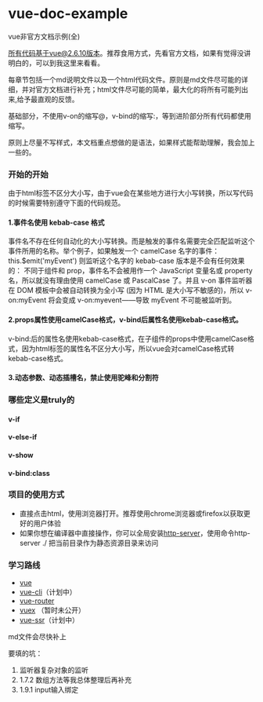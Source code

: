 # vue-doc-example
vue非官方文档示例(全)

所有代码基于vue@2.6.10版本。推荐食用方式，先看官方文档，如果有觉得没讲明白的，可以到我这里来看看。

每章节包括一个md说明文件以及一个html代码文件。原则是md文件尽可能的详细，并对官方文档进行补充；html文件尽可能的简单，最大化的将所有可能列出来,给予最直观的反馈。

基础部分，不使用v-on的缩写@，v-bind的缩写:，等到进阶部分所有代码都使用缩写。

原则上尽量不写样式，本文档重点想做的是语法，如果样式能帮助理解，我会加上一些的。

### 开始的开始
由于html标签不区分大小写，由于vue会在某些地方进行大小写转换，所以写代码的时候需要特别遵守下面的代码规范。
####  1.事件名使用 kebab-case 格式
事件名不存在任何自动化的大小写转换。而是触发的事件名需要完全匹配监听这个事件所用的名称。举个例子，如果触发一个 camelCase 名字的事件：
this.$emit('myEvent')
则监听这个名字的 kebab-case 版本是不会有任何效果的：
<my-component v-on:my-event="doSomething"></my-component>
不同于组件和 prop，事件名不会被用作一个 JavaScript 变量名或 property 名，所以就没有理由使用 camelCase 或 PascalCase 了。并且 v-on 事件监听器在 DOM 模板中会被自动转换为全小写 (因为 HTML 是大小写不敏感的)，所以 v-on:myEvent 将会变成 v-on:myevent——导致 myEvent 不可能被监听到。

#### 2.props属性使用camelCase格式，v-bind后属性名使用kebab-case格式。
v-bind:后的属性名使用kebab-case格式，在子组件的props中使用camelCase格式，因为html标签的属性名不区分大小写，所以vue会对camelCase格式转kebab-case格式。

#### 3.动态参数、动态插槽名，禁止使用驼峰和分割符

### 哪些定义是truly的
#### v-if
#### v-else-if
#### v-show
#### v-bind:class

### 项目的使用方式
- 直接点击html，使用浏览器打开。推荐使用chrome浏览器或firefox以获取更好的用户体验
- 如果你想在编译器中直接操作，你可以全局安装[http-server](https://www.npmjs.com/package/http-server)，使用命令http-server ./ 把当前目录作为静态资源目录来访问

### 学习路线
- [vue](https://github.com/AILOVEU/vue-doc-example)
- [vue-cli](https://github.com/AILOVEU/vue-cli-doc-example)（计划中）
- [vue-router](https://github.com/AILOVEU/vue-router-doc-example)
- [vuex](https://github.com/AILOVEU/vuex-doc-example) （暂时未公开）
- [vue-ssr](https://github.com/AILOVEU/vue-ssr-doc-example)（计划中）

md文件会尽快补上
<!--
如果觉得该项目还不错，请喝杯奶茶吧

 ![](http://cdn.ailoveu.top/img/20200627223308.jpg)
![](http://cdn.ailoveu.top/img/20200627223307.jpg) -->



要填的坑：
1. 监听器复杂对象的监听
2. 1.7.2 数组方法等我总体整理后再补充
3. 1.9.1 input输入绑定
